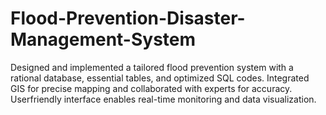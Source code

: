 # Flood-Prevention-Disaster-Management-System
Designed and implemented a tailored flood prevention system with a rational database, essential tables, and optimized SQL codes. Integrated GIS for precise mapping and collaborated with experts for accuracy. Userfriendly interface enables real-time monitoring and data visualization. 
